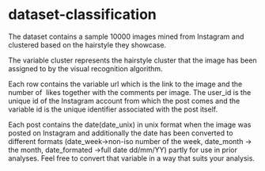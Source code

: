 # dataset-classification
The dataset contains a sample 10000 images mined from Instagram and clustered based on the hairstyle they showcase.

The variable cluster represents the hairstyle cluster that the image has been assigned to by the visual recognition algorithm.

Each row contains the variable url which is the link to the image and the number of ​ likes together with the comments per image. The user_id is the unique id of the Instagram account from which the post comes and the variable id is the unique identifier associated with the post itself.

Each post contains the date(date_unix) in unix format when the image was posted on Instagram and additionally the date has been converted to different formats (date_week->non-iso number of the week, date_month -> the month, date_formated ->full date dd/mm/YY) partly for use in prior analyses. Feel free to convert that variable in a way that suits your analysis.
